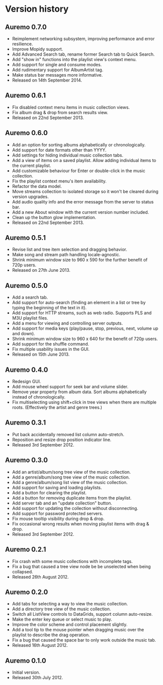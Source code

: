 # Version history #

## Auremo 0.7.0 ##

  * Reimplement networking subsystem, improving performance and error resilience.
  * Improve Mopidy support.
  * Add Advanced Search tab, rename former Search tab to Quick Search.
  * Add "show in" functions into the playlist view's context menu.
  * Add support for single and consume modes.
  * Add rudimentary support for AlbumArtist tag.
  * Make status bar messages more informative.
  * Released on 14th September 2014.

## Auremo 0.6.1 ##

  * Fix disabled context menu items in music collection views.
  * Fix album drag & drop from search results view.
  * Released on 22nd September 2013.

## Auremo 0.6.0 ##

  * Add an option for sorting albums alphabetically or chronologically.
  * Add support for date formats other than YYYY.
  * Add settings for hiding individual music collection tabs.
  * Add a view of items on a saved playlist. Allow adding individual items to the current playlist.
  * Add customizable behaviour for Enter or double-click in the music collection.
  * Fix the playlist context menu's item availability.
  * Refactor the data model.
  * Move streams collection to isolated storage so it won't be cleared during version upgrades.
  * Add audio quality info and the error message from the server to status bar.
  * Add a new About window with the current version number included.
  * Clean up the button glow implementation.
  * Released on 22nd September 2013.

## Auremo 0.5.1 ##

  * Revise list and tree item selection and dragging behavior.
  * Make song and stream path handling locale-agnostic.
  * Shrink minimum window size to 960 x 590 for the further benefit of 720p users.
  * Released on 27th June 2013.

## Auremo 0.5.0 ##

  * Add a search tab.
  * Add support for auto-search (finding an element in a list or tree by typing the beginning of the text in it).
  * Add support for HTTP streams, such as web radio. Supports PLS and M3U playlist files.
  * Add a menu for viewing and controlling server outputs.
  * Add support for media keys (play/pause, stop, previous, next, volume up and down).
  * Shrink minimum window size to 960 x 640 for the benefit of 720p users.
  * Add support for the shuffle command.
  * Fix multiple usability issues in the GUI.
  * Released on 15th June 2013.

## Auremo 0.4.0 ##

  * Redesign GUI.
  * Add mouse wheel support for seek bar and volume slider.
  * Remove year property from album data. Sort albums alphabetically instead of chronologically.
  * Fix multiselecting using shift+click in tree views when there are multiple roots. (Effectively the artist and genre trees.)

## Auremo 0.3.1 ##

  * Put back accidentally removed list column auto-stretch.
  * Reposition and resize drop position indicator line.
  * Released 3rd September 2012.

## Auremo 0.3.0 ##

  * Add an artist/album/song tree view of the music collection.
  * Add a genre/album/song tree view of the music collection.
  * Add a genre/album/song list view of the music collection.
  * Add support for saving and loading playlists.
  * Add a button for clearing the playlist.
  * Add a button for removing duplicate items from the playlist.
  * Add server tab and an "update collection" button.
  * Add support for updating the collection without disconnecting.
  * Add support for password protected servers.
  * Fix mouse tooltip visibility during drop & drop.
  * Fix occasional wrong results when moving playlist items with drag & drop.
  * Released 3rd September 2012.

## Auremo 0.2.1 ##

  * Fix crash with some music collections with incomplete tags.
  * Fix a bug that caused a tree view node be be unselected when being collapsed.
  * Released 26th August 2012.

## Auremo 0.2.0 ##

  * Add tabs for selecting a way to view the music collection.
  * Add a directory tree view of the music collection.
  * Switch all ListView controls to DataGrids, support column auto-resize.
  * Make the enter key queue or select music to play.
  * Improve the color scheme and control placement slightly.
  * Add a tool tip to the mouse pointer when dragging music over the playlist to describe the drag operation.
  * Fix a bug that caused the space bar to only work outside the music tab.
  * Released 16th August 2012.

## Auremo 0.1.0 ##

  * Initial version.
  * Released 30th July 2012.